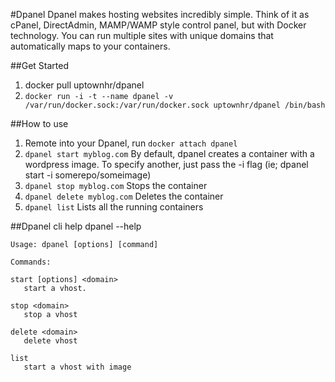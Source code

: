 #Dpanel
Dpanel makes hosting websites incredibly simple.
Think of it as cPanel, DirectAdmin, MAMP/WAMP style control panel, but with Docker technology. 
You can run multiple sites with unique domains that automatically maps to your containers.


##Get Started
1. docker pull uptownhr/dpanel
2. ```docker run -i -t --name dpanel -v /var/run/docker.sock:/var/run/docker.sock uptownhr/dpanel /bin/bash```

##How to use
1. Remote into your Dpanel, run ```docker attach dpanel```
2. ```dpanel start myblog.com```
By default, dpanel creates a container with a wordpress image.
To specify another, just pass the -i flag (ie; dpanel start -i somerepo/someimage)
3. ```dpanel stop myblog.com```
Stops the container
4. ```dpanel delete myblog.com```
Deletes the container
5. ```dpanel list```
Lists all the running containers

##Dpanel cli help
    dpanel --help
  
    Usage: dpanel [options] [command]

    Commands:
    
    start [options] <domain>
       start a vhost.        
    
    stop <domain>
       stop a vhost

    delete <domain>
       delete vhost

    list
       start a vhost with image
